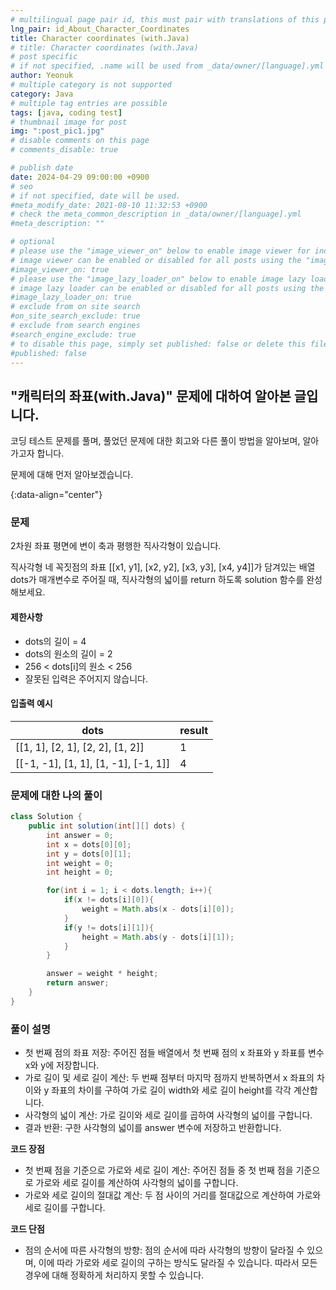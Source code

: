 ```yaml
---
# multilingual page pair id, this must pair with translations of this page. (This name must be unique)
lng_pair: id_About_Character_Coordinates
title: Character coordinates (with.Java)
# title: Character coordinates (with.Java)
# post specific
# if not specified, .name will be used from _data/owner/[language].yml
author: Yeonuk
# multiple category is not supported
category: Java
# multiple tag entries are possible
tags: [java, coding test]
# thumbnail image for post
img: ":post_pic1.jpg"
# disable comments on this page
# comments_disable: true

# publish date
date: 2024-04-29 09:00:00 +0900
# seo
# if not specified, date will be used.
#meta_modify_date: 2021-08-10 11:32:53 +0900
# check the meta_common_description in _data/owner/[language].yml
#meta_description: ""

# optional
# please use the "image_viewer_on" below to enable image viewer for individual pages or posts (_posts/ or [language]/_posts folders).
# image viewer can be enabled or disabled for all posts using the "image_viewer_posts: true" setting in _data/conf/main.yml.
#image_viewer_on: true
# please use the "image_lazy_loader_on" below to enable image lazy loader for individual pages or posts (_posts/ or [language]/_posts folders).
# image lazy loader can be enabled or disabled for all posts using the "image_lazy_loader_posts: true" setting in _data/conf/main.yml.
#image_lazy_loader_on: true
# exclude from on site search
#on_site_search_exclude: true
# exclude from search engines
#search_engine_exclude: true
# to disable this page, simply set published: false or delete this file
#published: false
---
```


<!-- outline-start -->

## "캐릭터의 좌표(with.Java)" 문제에 대하여 알아본 글입니다.

코딩 테스트 문제를 풀며, 풀었던 문제에 대한 회고와 다른 풀이 방법을 알아보며, 알아가고자 합니다.

문제에 대해 먼저 알아보겠습니다.

{:data-align="center"}

<!-- outline-end -->

### 문제

2차원 좌표 평면에 변이 축과 평행한 직사각형이 있습니다.

직사각형 네 꼭짓점의 좌표 [[x1, y1], [x2, y2], [x3, y3], [x4, y4]]가 담겨있는 배열 dots가 매개변수로 주어질 때, 직사각형의 넓이를 return 하도록 solution 함수를 완성해보세요.

#### 제한사항

- dots의 길이 = 4
- dots의 원소의 길이 = 2
- 256 < dots[i]의 원소 < 256
- 잘못된 입력은 주어지지 않습니다.

#### 입출력 예시

<!-- | array                | height | result |
| -------------------- | ------ | ------ |
| [149, 180, 192, 170] | 167    | 3      |
| [180, 120, 140]      | 190    | 0      | -->

| dots                                 | result |
| ------------------------------------ | ------ |
| [[1, 1], [2, 1], [2, 2], [1, 2]]     | 1      |
| [[-1, -1], [1, 1], [1, -1], [-1, 1]] | 4      |

### 문제에 대한 나의 풀이

```java
class Solution {
    public int solution(int[][] dots) {
        int answer = 0;
        int x = dots[0][0];
        int y = dots[0][1];
        int weight = 0;
        int height = 0;

        for(int i = 1; i < dots.length; i++){
            if(x != dots[i][0]){
                weight = Math.abs(x - dots[i][0]);
            }
            if(y != dots[i][1]){
                height = Math.abs(y - dots[i][1]);
            }
        }

        answer = weight * height;
        return answer;
    }
}
```

### 풀이 설명

- 첫 번째 점의 좌표 저장: 주어진 점들 배열에서 첫 번째 점의 x 좌표와 y 좌표를 변수 x와 y에 저장합니다.
- 가로 길이 및 세로 길이 계산: 두 번째 점부터 마지막 점까지 반복하면서 x 좌표의 차이와 y 좌표의 차이를 구하여 가로 길이 width와 세로 길이 height를 각각 계산합니다.
- 사각형의 넓이 계산: 가로 길이와 세로 길이를 곱하여 사각형의 넓이를 구합니다.
- 결과 반환: 구한 사각형의 넓이를 answer 변수에 저장하고 반환합니다.

**코드 장점**

- 첫 번째 점을 기준으로 가로와 세로 길이 계산: 주어진 점들 중 첫 번째 점을 기준으로 가로와 세로 길이를 계산하여 사각형의 넓이를 구합니다.
- 가로와 세로 길이의 절대값 계산: 두 점 사이의 거리를 절대값으로 계산하여 가로와 세로 길이를 구합니다.

**코드 단점**

- 점의 순서에 따른 사각형의 방향: 점의 순서에 따라 사각형의 방향이 달라질 수 있으며, 이에 따라 가로와 세로 길이의 구하는 방식도 달라질 수 있습니다. 따라서 모든 경우에 대해 정확하게 처리하지 못할 수 있습니다.
